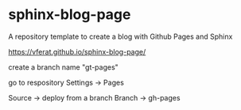 # sphinx-blog-page
A repository template to create a blog with Github Pages and Sphinx

https://vferat.github.io/sphinx-blog-page/

create a branch name "gt-pages"

go to respository Settings -> Pages

Source -> deploy from a branch
Branch -> gh-pages

